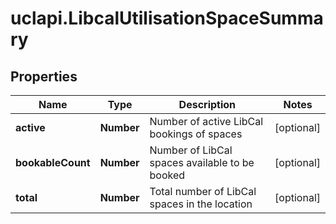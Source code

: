 # uclapi.LibcalUtilisationSpaceSummary

## Properties

Name | Type | Description | Notes
------------ | ------------- | ------------- | -------------
**active** | **Number** | Number of active LibCal bookings of spaces | [optional] 
**bookableCount** | **Number** | Number of LibCal spaces available to be booked | [optional] 
**total** | **Number** | Total number of LibCal spaces in the location | [optional] 



